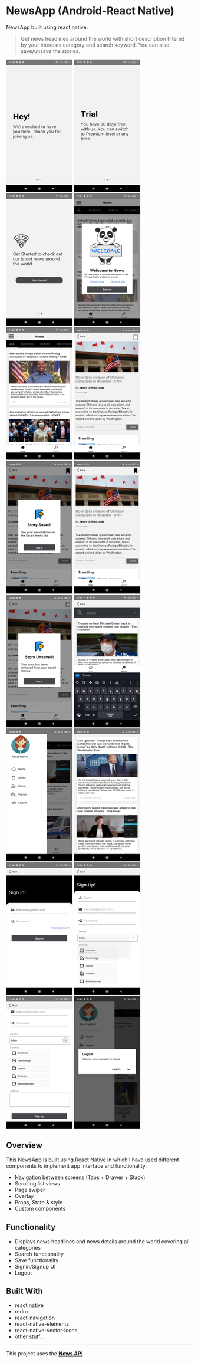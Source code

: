 # NewsApp (Android-React Native)

NewsApp built using react native.

> Get news headlines around the world with short description filtered by your interests category and search keyword. You can also save/unsave the stories.

<p float="left">
<img src="./images/1.jpg" width="180" height="360" />
<img src="./images/2.jpg" width="180" height="360" />
<img src="./images/3.jpg" width="180" height="360" />
<img src="./images/4.jpg" width="180" height="360" />
<img src="./images/5.jpg" width="180" height="360" />
<img src="./images/6.jpg" width="180" height="360" />
<img src="./images/7.jpg" width="180" height="360" />
<img src="./images/8.jpg" width="180" height="360" />
<img src="./images/9.jpg" width="180" height="360" />
<img src="./images/10.jpg" width="180" height="360" />
<img src="./images/11.jpg" width="180" height="360" />
<img src="./images/12.jpg" width="180" height="360" />
<img src="./images/13.jpg" width="180" height="360" />
<img src="./images/14.jpg" width="180" height="360" />
<img src="./images/15.jpg" width="180" height="360" />
<img src="./images/16.jpg" width="180" height="360" />
</p>

## Overview
This NewsApp is built using React Native in which I have used different components to implement app interface and functionality. 
* Navigation between screens (Tabs + Drawer + Stack)
* Scrolling list views
* Page swiper
* Overlay
* Props, State & style
* Custom components
 
## Functionality 
* Displays news headlines and news details around the world covering all categories
* Search functionality
* Save functionality
* Signin/Signup UI
* Logout

## Built With

- react native
- redux
- react-navigation
- react-native-elements
- react-native-vector-icons
- other stuff...

---

This project uses the [**News API**](https://newsapi.org/)


